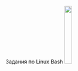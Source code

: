 Задания по Linux Bash
<img src="https://naked-science.ru/wp-content/uploads/2021/11/spopo.jpg" width="20%"/>
